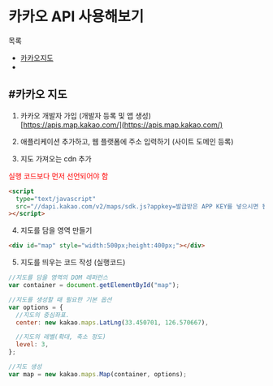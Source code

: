# 카카오 API 사용해보기

목록

- [카카오지도](#카카오지도)
- []()

## #카카오 지도

1. 카카오 개발자 가입 (개발자 등록 및 앱 생성)<br>
   [https://apis.map.kakao.com/](https://apis.map.kakao.com/)

2. 애플리케이션 추가하고, 웹 플랫폼에 주소 입력하기 (사이트 도메인 등록)

3. 지도 가져오는 cdn 추가

<span style="color:red">실행 코드보다 먼저 선언되어야 함</span>

```html
<script
  type="text/javascript"
  src="//dapi.kakao.com/v2/maps/sdk.js?appkey=발급받은 APP KEY를 넣으시면 됩니다."
></script>
```

4. 지도를 담을 영역 만들기<br>

```html
<div id="map" style="width:500px;height:400px;"></div>
```

5. 지도를 띄우는 코드 작성 (실행코드)

```js
//지도를 담을 영역의 DOM 레퍼런스
var container = document.getElementById("map");

//지도를 생성할 때 필요한 기본 옵션
var options = {
  //지도의 중심좌표.
  center: new kakao.maps.LatLng(33.450701, 126.570667),

  //지도의 레벨(확대, 축소 정도)
  level: 3,
};

//지도 생성
var map = new kakao.maps.Map(container, options);
```
